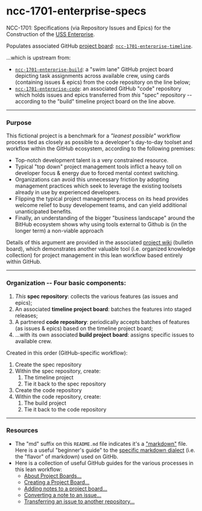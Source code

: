 # ncc-1701-enterprise-specs
NCC-1701: Specifications (via Repository Issues and Epics) for the Construction of the [USS Enterprise](https://www.startrek.com/database_article/enterprise).

Populates associated GitHub [project board](https://help.github.com/en/articles/about-project-boards):  [`ncc-1701-enterprise-timeline`](https://github.com/dpcunningham/ncc-1701-enterprise-specs/projects).

...which is upstream from:
- [`ncc-1701-enterprise-build`](https://github.com/dpcunningham/ncc-1701-enterprise-code/projects): a "swim lane" GitHub project board depicting task assignments across available crew, using cards (containing issues & epics) from the code repository on the line below;
- [`ncc-1701-enterprise-code`](https://github.com/dpcunningham/ncc-1701-enterprise-code): an associated GitHub "code" repository which holds issues and epics transferred from *this* "spec" repository -- according to the "build" timeline project board on the line above.


---

### Purpose

This fictional project is a benchmark for a _"leanest possible"_ workflow process tied as closely as possible to a developer's day-to-day toolset and workflow within the GitHub ecosystem, according to the following premises:

- Top-notch development talent is a very constrained resource.  
- Typical "top down" project management tools inflict a heavy toll on developer focus & energy due to forced mental context switching.  
- Organizations can avoid this unnecessary friction by adopting management practices which seek to leverage the existing toolsets already in use by experienced developers.  
- Flipping the typical project management process on its head provides welcome relief to busy developement teams, and can yield additional unanticipated benefits. 
- Finally, an understanding of the bigger "business landscape" around the BitHub ecosystem shows why using tools external to Github is (in the longer term) a non-viable approach

Details of this argument are provided in the associated [project wiki](https://github.com/dpcunningham/ncc-1701-enterprise-specs/wiki/A-Lean-Project-Management-Workflow-Based-Entirely-Within-GitHub) (bulletin board), which demonstrates another valuable tool (i.e. organized knowledge collection) for project management in this lean workflow based entirely within GitHub.


---

### Organization -- Four basic components:

1. _This_ **spec repository**: collects the various features (as issues and epics);
2. An associated **timeline project board**: batches the features into staged releases;
3. A partnered **code repository**: periodically accepts batches of features (as issues & epics) based on the timeline project board;
4. ...with its own associated **build project board**: assigns specific issues to available crew. 


Created in this order (GitHub-specific workflow):
  1. Create the spec repository
  2. Within the spec repository, create:
     1. The timeline project
     2. Tie it back to the spec repository
  3. Create the code repository
  4. Within the code repository, create:
     1. The build project
     2. Tie it back to the code repository

--- 

### Resources

- The "md" suffix on this `README.md` file indicates it's a ["markdown"](https://en.wikipedia.org/wiki/Markdown) file. Here is a useful "beginner's guide" to the [specific markdown dialect](https://help.github.com/en/articles/basic-writing-and-formatting-syntax) (i.e. the "flavor" of markdown) used on GitHb.
- Here is a collection of useful GitHub guides for the various processes in this lean workflow:
  - [About Project Boards...](https://help.github.com/en/articles/about-project-boards)
  - [Creating a Project Board...](https://help.github.com/en/articles/creating-a-project-board)
  - [Adding notes to a project board...](https://help.github.com/en/articles/adding-notes-to-a-project-board#converting-a-note-to-an-issue)
  - [Converting a note to an issue...](https://help.github.com/en/articles/adding-notes-to-a-project-board#converting-a-note-to-an-issue)
  - [Transferring an issue to another repository...](https://help.github.com/en/articles/transferring-an-issue-to-another-repository)

